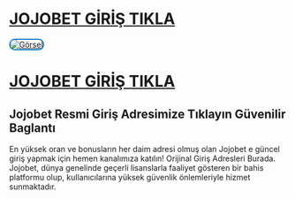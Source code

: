 # <a href="http://1258jojobet.com/"> JOJOBET GİRİŞ TIKLA </a>
<a href="http://1258jojobet.com/" target="_blank"><img src="https://r.resimlink.com/DVZ9_.png" alt="Görsel" style="max-width:100%;height:auto;border:2px solid #0077cc;border-radius:10px;"></a>
# <a href="https://1295holiganbet.com/tr/"> JOJOBET GİRİŞ TIKLA </a>

## Jojobet Resmi Giriş Adresimize Tıklayın Güvenilir Baglantı

En yüksek oran ve bonusların her daim adresi olmuş olan Jojobet e güncel giriş yapmak için hemen kanalımıza katılın! Orijinal Giriş Adresleri Burada.
Jojobet, dünya genelinde geçerli lisanslarla faaliyet gösteren bir bahis platformu olup, kullanıcılarına yüksek güvenlik önlemleriyle hizmet sunmaktadır.
